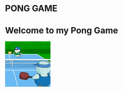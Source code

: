  # PONG GAME
 # Welcome to my Pong Game
<img src= "https://raw.githubusercontent.com/briannammatey/PongGameJava/main/ponggame.webp" alt="GIF" width="150">
